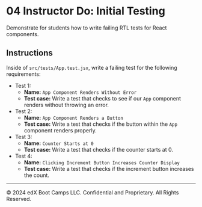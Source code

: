 # 04 Instructor Do: Initial Testing
Demonstrate for students how to write failing RTL tests for React components.

## Instructions
Inside of `src/tests/App.test.jsx`, write a failing test for the following requirements:

* Test 1:
  * **Name:** `App Component Renders Without Error`
  * **Test case:** Write a test that checks to see if our `App` component renders without throwing an error.
* Test 2:
  * **Name:** `App Component Renders a Button`
  * **Test case:** Write a test that checks if the button within the `App` component renders properly.
* Test 3:
  * **Name:** `Counter Starts at 0`
  * **Test case:** Write a test that checks if the counter starts at 0.
* Test 4:
  * **Name:** `Clicking Increment Button Increases Counter Display`
  * **Test case:** Write a test that checks if the increment button increases the count.

---

© 2024 edX Boot Camps LLC. Confidential and Proprietary. All Rights Reserved.
